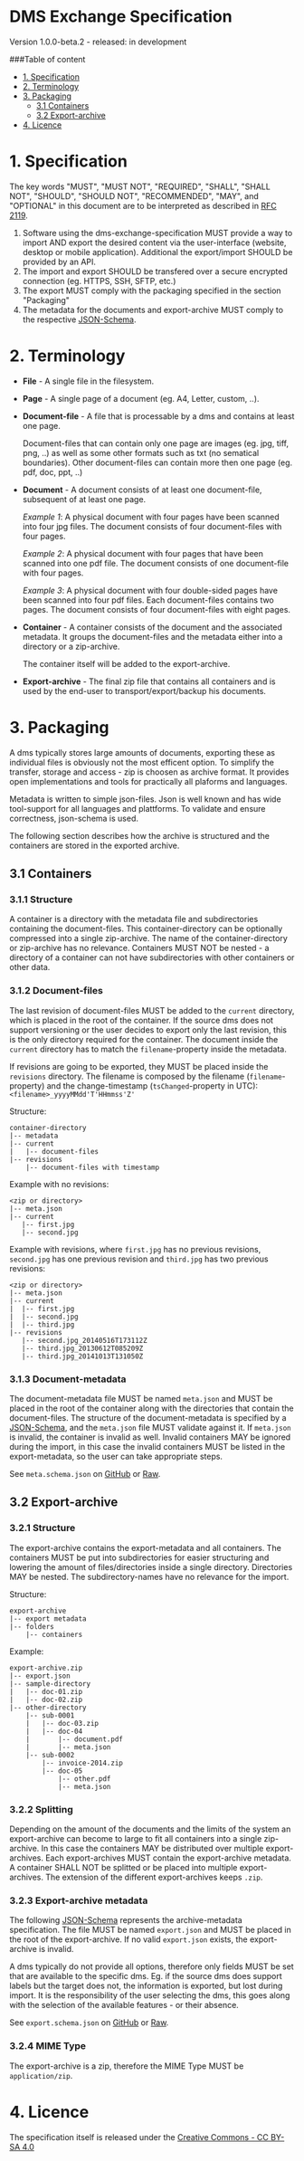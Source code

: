 # DMS Exchange Specification
Version 1.0.0-beta.2 - released: in development

###Table of content
* [1. Specification](#1-specification)
* [2. Terminology](#2-terminology)
* [3. Packaging](#3-packaging)
  * [3.1 Containers](#31-containers)
  * [3.2 Export-archive](#32-export-archive)
* [4. Licence](#4-licence)



# 1. Specification

The key words "MUST", "MUST NOT", "REQUIRED", "SHALL", "SHALL NOT", "SHOULD", "SHOULD NOT", "RECOMMENDED", "MAY", and "OPTIONAL" in this document are to be interpreted as described in [RFC 2119](http://tools.ietf.org/html/rfc2119).

1. Software using the dms-exchange-specification MUST provide a way to import AND export the desired content via the user-interface (website, desktop or mobile application). Additional the export/import SHOULD be provided by an API.
2. The import and export SHOULD be transfered over a secure encrypted connection (eg. HTTPS, SSH, SFTP, etc.)
3. The export MUST comply with the packaging specified in the section "Packaging"
4. The metadata for the documents and export-archive MUST comply to the respective [JSON-Schema](http://json-schema.org/).



# 2. Terminology
* **File** - A single file in the filesystem.
* **Page** - A single page of a document (eg. A4, Letter, custom, ..).
* **Document-file** - A file that is processable by a dms and contains at least one page.

    Document-files that can contain only one page are images (eg. jpg, tiff, png, ..) as well as some other formats such as txt (no sematical boundaries). Other document-files can contain more then one page (eg. pdf, doc, ppt, ..)
* **Document** - A document consists of at least one document-file, subsequent of at least one page.

    *Example 1*: A physical document with four pages have been scanned into four jpg files. The document consists of four document-files with four pages.

    *Example 2*: A physical document with four pages that have been scanned into one pdf file. The document consists of one document-file with four pages.

    *Example 3*: A physical document with four double-sided pages have been scanned into four pdf files. Each document-files contains two pages. The document consists of four document-files with eight pages.
* **Container** - A container consists of the document and the associated metadata. It groups the document-files and the metadata either into a directory or a zip-archive.

    The container itself will be added to the export-archive.
* **Export-archive** - The final zip file that contains all containers and is used by the end-user to transport/export/backup his documents.



# 3. Packaging
A dms typically stores large amounts of documents, exporting these as individual files is obviously not the most efficent option. To simplify the transfer, storage and access - zip is choosen as archive format. It provides open implementations and tools for practically all plaforms and languages.

Metadata is written to simple json-files. Json is well known and has wide tool-support for all languages and plattforms. To validate and ensure correctness, json-schema is used.

The following section describes how the archive is structured and the containers are stored in the exported archive.

## 3.1 Containers

### 3.1.1 Structure
A container is a directory with the metadata file and subdirectories containing the document-files. This container-directory can be optionally compressed into a single zip-archive. The name of the container-directory or zip-archive has no relevance. Containers MUST NOT be nested - a directory of a container can not have subdirectories with other containers or other data.

### 3.1.2 Document-files
The last revision of document-files MUST be added to the `current` directory, which is placed in the root of the container. If the source dms does not support versioning or the user decides to export only the last revision, this is the only directory required for the container. The document inside the `current` directory has to match the `filename`-property inside the metadata.

If revisions are going to be exported, they MUST be placed inside the `revisions` directory. The filename is composed by the filename (`filename`-property) and the change-timestamp (`tsChanged`-property in UTC): `<filename>_yyyyMMdd'T'HHmmss'Z'`

Structure:
````
container-directory
|-- metadata
|-- current
|   |-- document-files
|-- revisions
    |-- document-files with timestamp
````

Example with no revisions:
````
<zip or directory>
|-- meta.json
|-- current
   |-- first.jpg
   |-- second.jpg
````

Example with revisions, where `first.jpg` has no previous revisions, `second.jpg` has one previous revision and `third.jpg` has two previous revisions:
````
<zip or directory>
|-- meta.json
|-- current
|  |-- first.jpg
|  |-- second.jpg
|  |-- third.jpg
|-- revisions
   |-- second.jpg_20140516T173112Z
   |-- third.jpg_20130612T085209Z
   |-- third.jpg_20141013T131050Z
````

### 3.1.3 Document-metadata
The document-metadata file MUST be named `meta.json` and MUST be placed in the root of the container along with the directories that contain the document-files. The structure of the document-metadata is specified by a [JSON-Schema](http://json-schema.org/), and the `meta.json` file MUST validate against it. If `meta.json` is invalid, the container is invalid as well. Invalid containers MAY be ignored during the import, in this case the invalid containers MUST be listed in the export-metadata, so the user can take appropriate steps.

See `meta.schema.json` on [GitHub](https://github.com/galan/dms-exchange-specification/blob/master/spec/1.0.0-beta.2/meta.schema.json) or [Raw](https://raw.githubusercontent.com/galan/dms-exchange-specification/master/spec/1.0.0-beta.2/meta.schema.json).


## 3.2 Export-archive

### 3.2.1 Structure
The export-archive contains the export-metadata and all containers. The containers MUST be put into subdirectories for easier structuring and lowering the amount of files/directories inside a single directory. Directories MAY be nested. The subdirectory-names have no relevance for the import.

Structure:
````
export-archive
|-- export metadata
|-- folders
    |-- containers
````

Example:
````
export-archive.zip
|-- export.json
|-- sample-directory
|   |-- doc-01.zip
|   |-- doc-02.zip
|-- other-directory
    |-- sub-0001
    |   |-- doc-03.zip
    |   |-- doc-04
    |       |-- document.pdf
    |       |-- meta.json
    |-- sub-0002
        |-- invoice-2014.zip
        |-- doc-05
            |-- other.pdf
            |-- meta.json
````

### 3.2.2 Splitting
Depending on the amount of the documents and the limits of the system an export-archive can become to large to fit all containers into a single zip-archive. In this case the containers MAY be distributed over multiple export-archives. Each export-archives MUST contain the export-archive metadata. A container SHALL NOT be splitted or be placed into multiple export-archives. The extension of the different export-archives keeps `.zip`.

### 3.2.3 Export-archive metadata
The following [JSON-Schema](http://json-schema.org/) represents the archive-metadata specification. The file MUST be named `export.json` and MUST be placed in the root of the export-archive. If no valid `export.json` exists, the export-archive is invalid.

A dms typically do not provide all options, therefore only fields MUST be set that are available to the specific dms. Eg. if the source dms does support labels but the target does not, the information is exported, but lost during import. It is the responsibility of the user selecting the dms, this goes along with the selection of the available features - or their absence.

See `export.schema.json` on [GitHub](https://github.com/galan/dms-exchange-specification/blob/master/spec/1.0.0-beta.2/export.schema.json) or [Raw](https://raw.githubusercontent.com/galan/dms-exchange-specification/master/spec/1.0.0-beta.2/export.schema.json).

### 3.2.4 MIME Type
The export-archive is a zip, therefore the MIME Type MUST be `application/zip`.



# 4. Licence
The specification itself is released under the [Creative Commons - CC BY-SA 4.0](http://creativecommons.org/licenses/by-sa/4.0/)

